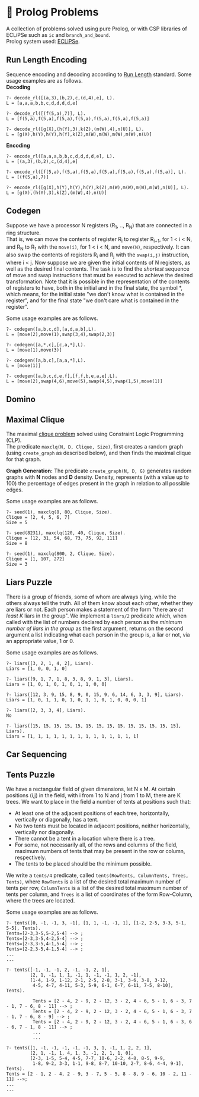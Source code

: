 # 🧮 Prolog Problems 
 
A collection of problems solved using pure Prolog, or with CSP libraries of ECLiPSe such as `ic` and `branch_and_bound`.  
Prolog system used: [ECLiPSe](http://www.eclipseclp.org/).

## Run Length Encoding
Sequence encoding and decoding according to [Run Length](https://en.wikipedia.org/wiki/Run-length_encoding) standard. Some usage examples are as follows.    
**Decoding**
```
?- decode_rl([(a,3),(b,2),c,(d,4),e], L).
L = [a,a,a,b,b,c,d,d,d,d,e]

?- decode_rl([(f(5,a),7)], L).
L = [f(5,a),f(5,a),f(5,a),f(5,a),f(5,a),f(5,a),f(5,a)]

?- decode_rl([g(X),(h(Y),3),k(Z),(m(W),4),n(U)], L).
L = [g(X),h(Y),h(Y),h(Y),k(Z),m(W),m(W),m(W),m(W),n(U)]
```
**Encoding**
```
?- encode_rl([a,a,a,b,b,c,d,d,d,d,e], L).  
L = [(a,3),(b,2),c,(d,4),e]  

?- encode_rl([f(5,a),f(5,a),f(5,a),f(5,a),f(5,a),f(5,a),f(5,a)], L).  
L = [(f(5,a),7)]  

?- encode_rl([g(X),h(Y),h(Y),h(Y),k(Z),m(W),m(W),m(W),m(W),n(U)], L).  
L = [g(X),(h(Y),3),k(Z),(m(W),4),n(U)]
```

## Codegen

Suppose we have a processor N registers (R<sub>1</sub>, .., R<sub>N</sub>) that are connected in a ring structure.  
That is, we can move the contents of register R<sub>i</sub> to register R<sub>i+1</sub>, for 1 < i < N, and R<sub>N</sub> to R<sub>1</sub> with the `move(i)`, for 1 < i < N, and `move(N)`, respectively. It can also swap the contents of registers R<sub>i</sub> and R<sub>j</sub> with the `swap(i,j)` instruction, where i < j. Now suppose we are given the initial contents of N registers, as well as the desired final contents. The task is to find the _shortest_ sequence of move and swap instructions that must be executed to achieve the desired transformation. Note that it is possible in the representation of the contents of registers to have, both in the initial and in the final state, the symbol \*, which means, for the initial state "we don't know what is contained in the register", and for the final state "we don't care what is contained in the register".

Some usage examples are as follows.

```
?- codegen([a,b,c,d],[a,d,a,b],L).
L = [move(2),move(1),swap(3,4),swap(2,3)]

?- codegen([a,*,c],[c,a,*],L).
L = [move(1),move(3)]

?- codegen([a,b,c],[a,a,*],L).
L = [move(1)]

?- codegen([a,b,c,d,e,f],[f,f,b,e,a,e],L).
L = [move(2),swap(4,6),move(5),swap(4,5),swap(1,5),move(1)]
```

## Domino

## Maximal Clique

The maximal [clique problem](https://en.wikipedia.org/wiki/Clique_problem) solved using Constraint Logic Programming (CLP).  
The predicate `maxclq(N, D, Clique, Size)`, first creates a random graph (using `create_graph` as described below), and then finds the maximal clique for that graph.

**Graph Generation:** The predicate `create_graph(N, D, G)` generates random graphs with **N** nodes and **D** density. 
Density, represents (with a value up to 100) the percentage of edges present in the graph in relation to all possible edges.  

Some usage examples are as follows.

```
?- seed(1), maxclq(8, 80, Clique, Size).
Clique = [2, 4, 5, 6, 7]
Size = 5

?- seed(8231), maxclq(120, 40, Clique, Size).  
Clique = [12, 31, 54, 68, 73, 75, 92, 111]  
Size = 8

?- seed(1), maxclq(800, 2, Clique, Size).
Clique = [1, 107, 272]
Size = 3
```

## Liars Puzzle

There is a group of friends, some of whom are always lying, while the others always tell the truth. All of them know about each other, whether they are liars or not. Each person makes a statement of the form "there are _at least K_ liars in the group". We implement a `liars/2` predicate which, when called with the list of numbers declared by each person as the _minimum number of liars in the group_ as the first argument, returns on the second argument a list indicating what each person in the group is, a liar or not, via an appropriate value, 1 or 0.

Some usage examples are as follows.

```
?- liars([3, 2, 1, 4, 2], Liars).
Liars = [1, 0, 0, 1, 0]

?- liars([9, 1, 7, 1, 8, 3, 8, 9, 1, 3], Liars). 
Liars = [1, 0, 1, 0, 1, 0, 1, 1, 0, 0]

?- liars([12, 3, 9, 15, 8, 9, 0, 15, 9, 6, 14, 6, 3, 3, 9], Liars).
Liars = [1, 0, 1, 1, 0, 1, 0, 1, 1, 0, 1, 0, 0, 0, 1]

?- liars([2, 3, 3, 4], Liars).
No

?- liars([15, 15, 15, 15, 15, 15, 15, 15, 15, 15, 15, 15, 15, 15], Liars).
Liars = [1, 1, 1, 1, 1, 1, 1, 1, 1, 1, 1, 1, 1, 1]
```


## Car Sequencing

## Tents Puzzle

We have a rectangular field of given dimensions, let N x M. At certain positions (i,j) in the field, with i from 1 to N and j from 1 to M, there are K trees. We want to place in the field a number of tents at positions such that:
* At least one of the adjacent positions of each tree, horizontally, vertically or diagonally, has a tent.
* No two tents must be located in adjacent positions, neither horizontally, vertically nor diagonally.
* There cannot be a tent in a location where there is a tree.
* For some, not necessarily all, of the rows and columns of the field, maximum numbers of tents that may be present in the row or column, respectively.
* The tents to be placed should be the minimum possible.

We write a `tents/4` predicate, called `tents(RowTents, ColumnTents, Trees, Tents)`, where `RowTents` is a list of the desired total maximum number of tents per row, `ColumnTents` is a list of the desired total maximum number of tents per column, and `Trees` is a list of coordinates of the form Row-Column, where the trees are located.

Some usage examples are as follows.

```
?- tents([0, -1, -1, 3, -1], [1, 1, -1, -1, 1], [1-2, 2-5, 3-3, 5-1, 5-5], Tents). 
Tents=[2-3,3-5,5-2,5-4] --> ; 
Tents=[2-3,3-5,4-2,5-4] --> ; 
Tents=[2-3,3-5,4-1,5-4] --> ; 
Tents=[2-2,3-5,4-1,5-4] --> ;
...
...

?- tents([-1, -1, -1, 2, -1, -1, 2, 1],
         [2, 1, -1, 1, 1, -1, 1, -1, -1, 1, 2, -1],
         [1-4, 1-9, 1-12, 2-1, 2-5, 2-8, 3-1, 3-6, 3-8, 3-12,
          4-5, 4-7, 4-11, 5-3, 5-9, 6-1, 6-7, 6-11, 7-5, 8-10], Tents).
          
          Tents = [2 - 4, 2 - 9, 2 - 12, 3 - 2, 4 - 6, 5 - 1, 6 - 3, 7 - 1, 7 - 6, 8 - 11] --> ; 
          Tents = [2 - 4, 2 - 9, 2 - 12, 3 - 2, 4 - 6, 5 - 1, 6 - 3, 7 - 1, 7 - 6, 8 - 9] --> ; 
          Tents = [2 - 4, 2 - 9, 2 - 12, 3 - 2, 4 - 6, 5 - 1, 6 - 3, 6 - 6, 7 - 1, 8 - 11] --> ;
          ...
          ...
          
?- tents([1, -1, -1, -1, -1, -1, 3, 1, -1, 1, 2, 2, 1],
         [2, 1, -1, 1, 4, 1, 3, -1, 2, 1, 1, 0],
         [2-3, 1-5, 5-4, 4-5, 7-7, 10-6, 2-2, 4-8, 8-5, 9-9,
          1-8, 9-2, 3-3, 1-1, 9-8, 8-7, 10-10, 2-7, 8-6, 4-4, 9-1], Tents).
Tents = [2 - 1, 2 - 4, 2 - 9, 3 - 7, 5 - 5, 8 - 8, 9 - 6, 10 - 2, 11 - 11] -->;
...
...
```
